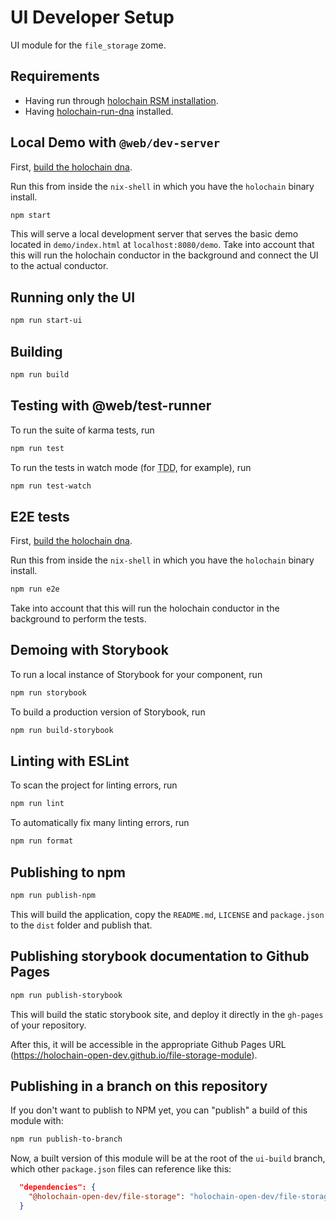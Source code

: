# UI Developer Setup

UI module for the `file_storage` zome.

## Requirements

- Having run through [holochain RSM installation](https://github.com/holochain/holochain-dna-build-tutorial).
- Having [holochain-run-dna](https://www.npmjs.com/package/@holochain-open-dev/holochain-run-dna) installed.

## Local Demo with `@web/dev-server`

First, [build the holochain dna](/zomes/README.md).

Run this from inside the `nix-shell` in which you have the `holochain` binary install.

```bash
npm start
```

This will serve a local development server that serves the basic demo located in `demo/index.html` at `localhost:8080/demo`.
Take into account that this will run the holochain conductor in the background and connect the UI to the actual conductor.

## Running only the UI

```bash
npm run start-ui
```

## Building

```bash
npm run build
```

## Testing with @web/test-runner

To run the suite of karma tests, run

```bash
npm run test
```

To run the tests in watch mode (for <abbr title="test driven development">TDD</abbr>, for example), run

```bash
npm run test-watch
```

## E2E tests

First, [build the holochain dna](/zomes/README.md). 

Run this from inside the `nix-shell` in which you have the `holochain` binary install.

```bash
npm run e2e
```

Take into account that this will run the holochain conductor in the background to perform the tests.

## Demoing with Storybook

To run a local instance of Storybook for your component, run

```bash
npm run storybook
```

To build a production version of Storybook, run

```bash
npm run build-storybook
```

## Linting with ESLint

To scan the project for linting errors, run

```bash
npm run lint
```

To automatically fix many linting errors, run

```bash
npm run format
```

## Publishing to npm

```bash
npm run publish-npm
```

This will build the application, copy the `README.md`, `LICENSE` and `package.json` to the `dist` folder and publish that.

## Publishing storybook documentation to Github Pages

```bash
npm run publish-storybook
```

This will build the static storybook site, and deploy it directly in the `gh-pages` of your repository.

After this, it will be accessible in the appropriate Github Pages URL (https://holochain-open-dev.github.io/file-storage-module).

## Publishing in a branch on this repository

If you don't want to publish to NPM yet, you can "publish" a build of this module with:

```bash
npm run publish-to-branch
```

Now, a built version of this module will be at the root of the `ui-build` branch, which other `package.json` files can reference like this:

```json
  "dependencies": {
    "@holochain-open-dev/file-storage": "holochain-open-dev/file-storage#ui-build",
  }
```
